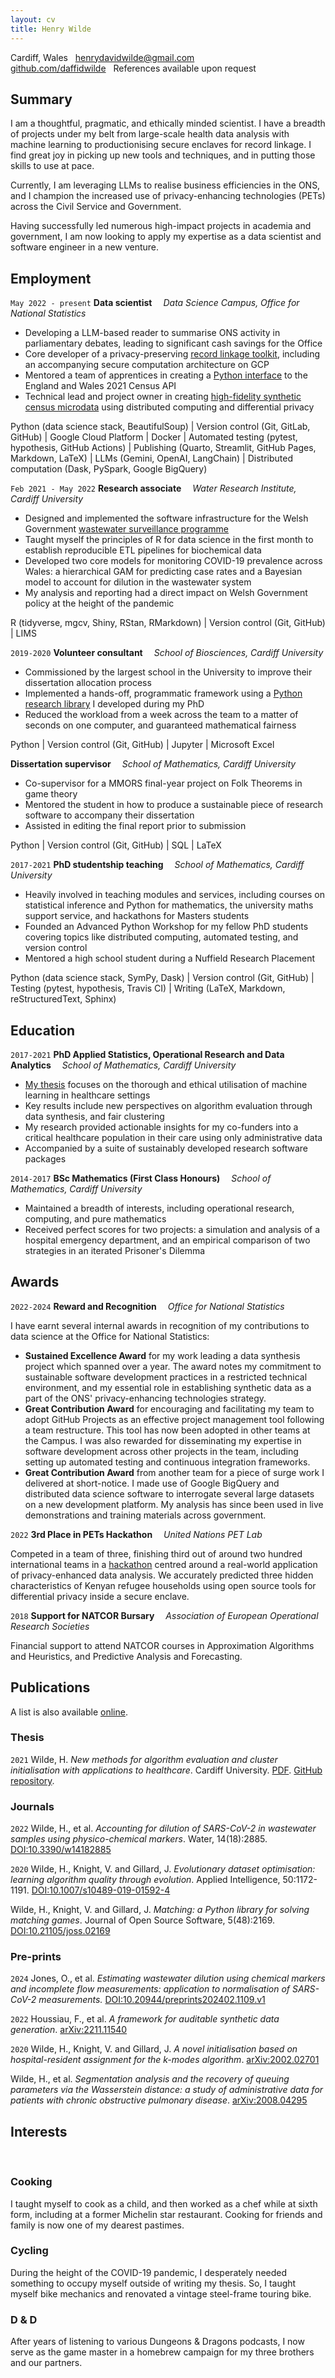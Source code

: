 ```yaml
---
layout: cv
title: Henry Wilde
---
```


<div id="webaddress">
<i class="fa fa-solid fa-map-pin"></i> Cardiff, Wales
&nbsp;
<i class="fa fa-solid fa-envelope"></i> <a href="mailto:henrydavidwilde@gmail.com">henrydavidwilde@gmail.com</a>
<br>
<i class="fa fa-brands fa-github"></i> <a href="https://github.com/daffidwilde">github.com/daffidwilde</a>
&nbsp;
<i class="fa fa-solid fa-clipboard"></i> References available upon request
</div>


## Summary

I am a thoughtful, pragmatic, and ethically minded scientist. I have a breadth
of projects under my belt from large-scale health data analysis with machine
learning to productionising secure enclaves for record linkage. I find great
joy in picking up new tools and techniques, and in putting those skills to use
at pace.

Currently, I am leveraging LLMs to realise business efficiencies in the ONS,
and I champion the increased use of privacy-enhancing technologies (PETs)
across the Civil Service and Government.

Having successfully led numerous high-impact projects in academia and
government, I am now looking to apply my expertise as a data scientist and
software engineer in a new venture.


## Employment

`May 2022 -
present`
__Data scientist__&emsp; *Data Science Campus, Office for National Statistics*

- Developing a LLM-based reader to summarise ONS activity in parliamentary
  debates, leading to significant cash savings for the Office
- Core developer of a privacy-preserving
  [record linkage toolkit](https://github.com/datasciencecampus/pprl_toolkit),
  including an accompanying secure computation architecture on GCP
- Mentored a team of apprentices in creating a
  [Python interface](https://github.com/datasciencecampus/census21api) to the
  England and Wales 2021 Census API
- Technical lead and project owner in creating
  [high-fidelity synthetic census microdata](https://datasciencecampus.ons.gov.uk/synthesising-the-linked-2011-census-and-deaths-dataset-while-preserving-its-confidentiality/)
  using distributed computing and differential privacy

<p id="skills">
<skill>Python</skill> (data science stack, BeautifulSoup)
 | <skill>Version control</skill> (Git, GitLab, GitHub)
 | <skill>Google Cloud Platform</skill>
 | <skill>Docker</skill>
 | <skill>Automated testing</skill> (pytest, hypothesis, GitHub Actions)
 | <skill>Publishing</skill> (Quarto, Streamlit, GitHub Pages, Markdown, LaTeX)
 | <skill>LLMs</skill> (Gemini, OpenAI, LangChain)
 | <skill>Distributed computation</skill> (Dask, PySpark, Google BigQuery)
</p>

`Feb 2021 -
May 2022`
__Research associate__&emsp; *Water Research Institute, Cardiff University*

- Designed and implemented the software infrastructure for the Welsh Government
  [wastewater surveillance programme](https://wastewatersurveillance.com)
- Taught myself the principles of R for data science in the first month to
  establish reproducible ETL pipelines for biochemical data
- Developed two core models for monitoring COVID-19 prevalence across Wales: a
  hierarchical GAM for predicting case rates and a Bayesian model to account
  for dilution in the wastewater system
- My analysis and reporting had a direct impact on Welsh Government policy at
  the height of the pandemic

<p id="skills">
<skill>R</skill> (tidyverse, mgcv, Shiny, RStan, RMarkdown)
 | <skill>Version control</skill> (Git, GitHub)
 | <skill>LIMS</skill>
</p>

`2019-2020`
__Volunteer consultant__&emsp;
*School of Biosciences, Cardiff University*

- Commissioned by the largest school in the University to improve their
  dissertation allocation process
- Implemented a hands-off, programmatic framework using a
  [Python research library](https://daffidwilde.github.io/matching) I developed
  during my PhD
- Reduced the workload from a week across the team to a matter of seconds on
  one computer, and guaranteed mathematical fairness

<p id="skills">
<skill>Python</skill>
 | <skill>Version control</skill> (Git, GitHub)
 | <skill>Jupyter</skill>
 | <skill>Microsoft Excel</skill>
</p>

__Dissertation supervisor__&emsp;
*School of Mathematics, Cardiff University*

- Co-supervisor for a MMORS final-year project on Folk Theorems in game theory
- Mentored the student in how to produce a sustainable piece of research
  software to accompany their dissertation
- Assisted in editing the final report prior to submission

<p id="skills">
<skill>Python</skill>
 | <skill>Version control</skill> (Git, GitHub)
 | <skill>SQL</skill>
 | <skill>LaTeX</skill>
</p>

`2017-2021`
__PhD studentship teaching__&emsp; *School of Mathematics, Cardiff University* 

- Heavily involved in teaching modules and services, including courses
  on statistical inference and Python for mathematics, the university maths
  support service, and hackathons for Masters students
- Founded an Advanced Python Workshop for my fellow PhD students covering
  topics like distributed computing, automated testing, and version control
- Mentored a high school student during a Nuffield Research Placement

<p id="skills">
<skill>Python</skill> (data science stack, SymPy, Dask)
 | <skill>Version control</skill> (Git, GitHub)
 | <skill>Testing</skill> (pytest, hypothesis, Travis CI)
 | <skill>Writing</skill> (LaTeX, Markdown, reStructuredText, Sphinx)
</p>

## Education

`2017-2021`
__PhD Applied Statistics, Operational Research and Data Analytics__&emsp;
*School of Mathematics, Cardiff University*

- [My thesis](https://github.com/daffidwilde/thesis) focuses on the thorough
  and ethical utilisation of machine learning in healthcare settings
- Key results include new perspectives on algorithm evaluation through data
  synthesis, and fair clustering
- My research provided actionable insights for my co-funders into a
  critical healthcare population in their care using only administrative data
- Accompanied by a suite of sustainably developed research software packages

`2014-2017`
__BSc Mathematics (First Class Honours)__&emsp;
*School of Mathematics, Cardiff University*

- Maintained a breadth of interests, including operational research, computing,
  and pure mathematics
- Received perfect scores for two projects: a simulation and analysis of a
  hospital emergency department, and an empirical comparison of two strategies
  in an iterated Prisoner's Dilemma


## Awards

`2022-2024`
__Reward and Recognition__&emsp; *Office for National Statistics*

I have earnt several internal awards in recognition of my contributions to data
science at the Office for National Statistics:

- __Sustained Excellence Award__ for my work leading a data synthesis project
  which spanned over a year. The award notes my commitment to sustainable
  software development practices in a restricted technical environment, and my
  essential role in establishing synthetic data as a part of the ONS'
  privacy-enhancing technologies strategy.
- __Great Contribution Award__ for encouraging and facilitating my team to
  adopt GitHub Projects as an effective project management tool following a
  team restructure. This tool has now been adopted in other teams at the
  Campus. I was also rewarded for disseminating my expertise in software
  development across other projects in the team, including setting up automated
  testing and continuous integration frameworks.
- __Great Contribution Award__ from another team for a piece of surge work I
  delivered at short-notice. I made use of Google BigQuery and distributed data
  science software to interrogate several large datasets on a new development
  platform. My analysis has since been used in live demonstrations and training
  materials across government.

`2022`
__3rd Place in PETs Hackathon__&emsp; *United Nations PET Lab*

Competed in a team of three, finishing third out of around two hundred
international teams in a [hackathon](https://datasciencecampus.ons.gov.uk/campus-in-the-top-three-at-the-un-pet-lab-hackathon)
centred around a real-world application of privacy-enhanced data analysis.
We accurately predicted three hidden characteristics of Kenyan refugee
households using open source tools for differential privacy inside a secure
enclave.

`2018`
__Support for NATCOR Bursary__&emsp;
*Association of European Operational Research Societies*

Financial support to attend NATCOR courses in Approximation Algorithms and
Heuristics, and Predictive Analysis and Forecasting.


## Publications

A list is also available [online](https://scholar.google.com/citations?user=ygr36cUAAAAJ).

### Thesis

`2021` Wilde, H. *New methods for algorithm evaluation and cluster
initialisation with applications to healthcare*. Cardiff University.
<a href="https://orca.cardiff.ac.uk/id/eprint/140492/">PDF</a>.
<a href="https://github.com/daffidwilde/thesis">GitHub repository</a>.

### Journals

`2022`
Wilde, H., et al. *Accounting for dilution of SARS-CoV-2 in wastewater samples
using physico-chemical markers*. Water, 14(18):2885.
[DOI:10.3390/w14182885](https://doi.org/10.3390/w14182885)

`2020`
Wilde, H., Knight, V. and Gillard, J. *Evolutionary dataset optimisation:
learning algorithm quality through evolution*. Applied Intelligence,
50:1172-1191.
[DOI:10.1007/s10489-019-01592-4](https://doi.org/10.1007/s10489-019-01592-4)

Wilde, H., Knight, V. and Gillard, J. *Matching: a Python library for solving
matching games*. Journal of Open Source Software, 5(48):2169.
[DOI:10.21105/joss.02169](https://doi.org/10.21105/joss.02169)

### Pre-prints

`2024`
Jones, O., et al. *Estimating wastewater dilution using chemical markers and
incomplete flow measurements: application to normalisation of SARS-CoV-2
measurements.*
[DOI:10.20944/preprints202402.1109.v1](https://doi.org/10.20944/preprints202402.1109.v1)

`2022`
Houssiau, F., et al. *A framework for auditable synthetic data generation*.
[arXiv:2211.11540](https://arxiv.org/abs/2211.11540)

`2020`
Wilde, H., Knight, V. and Gillard, J. *A novel initialisation based on
hospital-resident assignment for the k-modes algorithm*.
[arXiv:2002.02701](https://arxiv.org/abs/2002.02701)

Wilde, H., et al. *Segmentation analysis and the recovery of queuing parameters
via the Wasserstein distance: a study of administrative data for patients with
chronic obstructive pulmonary disease*.
[arXiv:2008.04295](https://arxiv.org/abs/2008.04295)


## Interests
<br>

### Cooking

I taught myself to cook as a child, and then worked as a chef while at sixth
form, including at a former Michelin star restaurant. Cooking for friends and
family is now one of my dearest pastimes.

### Cycling

During the height of the COVID-19 pandemic, I desperately needed something to
occupy myself outside of writing my thesis. So, I taught myself bike mechanics
and renovated a vintage steel-frame touring bike.

### D & D

After years of listening to various Dungeons & Dragons podcasts, I now serve as
the game master in a homebrew campaign for my three brothers and our partners.

